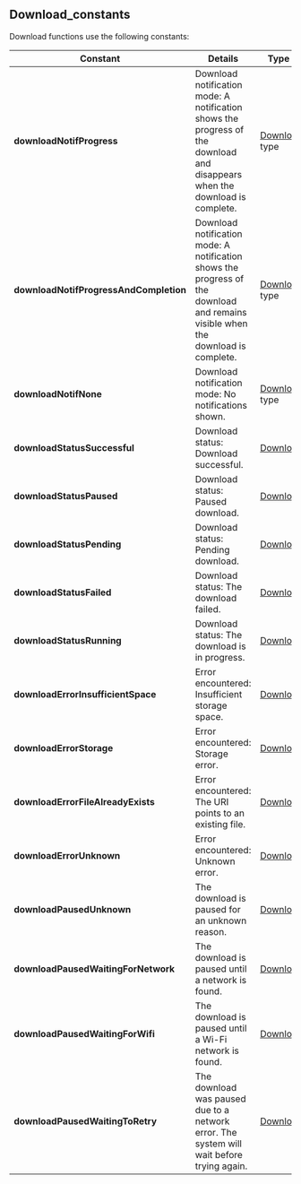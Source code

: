 
## Download_constants
			

<a name="NOTE1"></a>
<a name="NOTE1_1"></a>
Download functions use the following constants:

| Constant | Details | Type of variable |
| --- | --- | --- |
| **downloadNotifProgress** | Download notification mode: A notification shows the progress of the download and disappears when the download is complete. | [DownloadParameter](../WDLang3/1410087293.md) type |
| **downloadNotifProgressAndCompletion** | Download notification mode: A notification shows the progress of the download and remains visible when the download is complete. | [DownloadParameter](../WDLang3/1410087293.md) type |
| **downloadNotifNone** | Download notification mode: No notifications shown. | [DownloadParameter](../WDLang3/1410087293.md) type |
| **downloadStatusSuccessful** | Download status: Download successful. | [DownloadInfo](../WDLang3/1410087306.md) type |
| **downloadStatusPaused** | Download status: Paused download. | [DownloadInfo](../WDLang3/1410087306.md) type |
| **downloadStatusPending** | Download status: Pending download. | [DownloadInfo](../WDLang3/1410087306.md) type |
| **downloadStatusFailed** | Download status: The download failed. | [DownloadInfo](../WDLang3/1410087306.md) type |
| **downloadStatusRunning** | Download status: The download is in progress. | [DownloadInfo](../WDLang3/1410087306.md) type |
| **downloadErrorInsufficientSpace** | Error encountered: Insufficient storage space. | [DownloadInfo](../WDLang3/1410087306.md) type |
| **downloadErrorStorage** | Error encountered: Storage error. | [DownloadInfo](../WDLang3/1410087306.md) type |
| **downloadErrorFileAlreadyExists** | Error encountered: The URI points to an existing file. | [DownloadInfo](../WDLang3/1410087306.md) type |
| **downloadErrorUnknown** | Error encountered: Unknown error. | [DownloadInfo](../WDLang3/1410087306.md) type |
| **downloadPausedUnknown** | The download is paused for an unknown reason. | [DownloadInfo](../WDLang3/1410087306.md) type |
| **downloadPausedWaitingForNetwork** | The download is paused until a network is found. | [DownloadInfo](../WDLang3/1410087306.md) type |
| **downloadPausedWaitingForWifi** | The download is paused until a Wi-Fi network is found. | [DownloadInfo](../WDLang3/1410087306.md) type |
| **downloadPausedWaitingToRetry** | The download was paused due to a network error. The system will wait before trying again. | [DownloadInfo](../WDLang3/1410087306.md) type |




